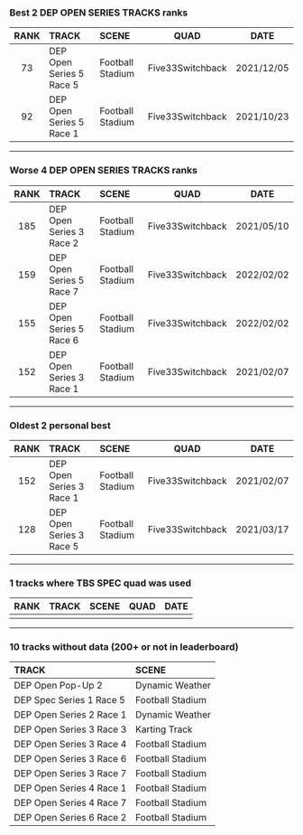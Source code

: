 ### Best 2 DEP OPEN SERIES TRACKS ranks
|RANK|TRACK|SCENE|QUAD|DATE|
|:---:|:---|:---|:---:|:---:|
|73|DEP Open Series 5 Race 5|Football Stadium|Five33Switchback|2021/12/05|
|92|DEP Open Series 5 Race 1|Football Stadium|Five33Switchback|2021/10/23|
---
### Worse 4 DEP OPEN SERIES TRACKS ranks
|RANK|TRACK|SCENE|QUAD|DATE|
|:---:|:---|:---|:---:|:---:|
|185|DEP Open Series 3 Race 2|Football Stadium|Five33Switchback|2021/05/10|
|159|DEP Open Series 5 Race 7|Football Stadium|Five33Switchback|2022/02/02|
|155|DEP Open Series 5 Race 6|Football Stadium|Five33Switchback|2022/02/02|
|152|DEP Open Series 3 Race 1|Football Stadium|Five33Switchback|2021/02/07|
---
### Oldest 2 personal best
|RANK|TRACK|SCENE|QUAD|DATE|
|:---:|:---|:---|:---:|:---:|
|152|DEP Open Series 3 Race 1|Football Stadium|Five33Switchback|2021/02/07|
|128|DEP Open Series 3 Race 5|Football Stadium|Five33Switchback|2021/03/17|
---
### 1 tracks where TBS SPEC quad was used
|RANK|TRACK|SCENE|QUAD|DATE|
|:---:|:---|:---|:---:|:---:|
||||||
---
### 10 tracks without data (200+ or not in leaderboard)
|TRACK|SCENE|
|:---|:---|
|DEP Open Pop-Up 2|Dynamic Weather|
|DEP Spec Series 1 Race 5|Football Stadium|
|DEP Open Series 2 Race 1|Dynamic Weather|
|DEP Open Series 3 Race 3|Karting Track|
|DEP Open Series 3 Race 4|Football Stadium|
|DEP Open Series 3 Race 6|Football Stadium|
|DEP Open Series 3 Race 7|Football Stadium|
|DEP Open Series 4 Race 1|Football Stadium|
|DEP Open Series 4 Race 7|Football Stadium|
|DEP Open Series 6 Race 2|Football Stadium|
